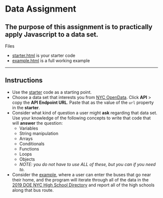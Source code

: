 # Data Assignment

## The purpose of this assignment is to practically apply Javascript to a data set.

Files
* [starter.html](starter.html) is your starter code
* [example.html](example.html) is a full working example

---

## Instructions

* Use the [starter](starter.html) code as a starting point. 
* Choose a data set that interests you from [NYC OpenData](https://opendata.cityofnewyork.us/). Click **API** > copy the **API Endpoint URL**. Paste that as the value of the `url` property in the **starter**.
* Consider what kind of question a user might **ask** regarding that data set. Use your knowledge of the following concepts to write that code that will **answer** the question:
  * Variables
  * String manipulation
  * Arrays
  * Conditionals
  * Functions
  * Loops
  * Objects
  * _NOTE: you do not have to use ALL of these, but you can if you need to._
* Consider the [example](example.html), where a user can enter the buses that go near their home, and the program will iterate through all of the data in the [2019 DOE NYC High School Directory](https://data.cityofnewyork.us/Education/2019-DOE-High-School-Directory/uq7m-95z8) and report all of the high schools along that bus route.